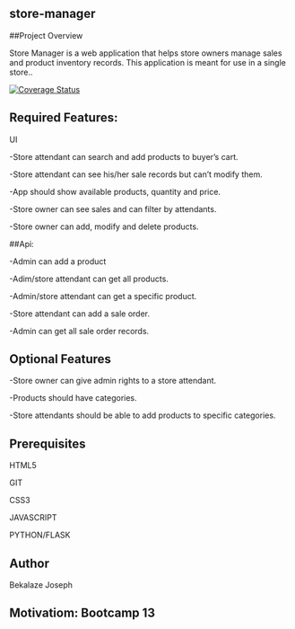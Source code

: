 ## store-manager

##Project Overview

Store Manager is a web application that helps store owners manage sales and product inventory records. This application is meant for use in a single store..

[![Coverage Status](https://coveralls.io/repos/github/bekeplar/Store-Manager/badge.svg?branch=gh-pages)](https://coveralls.io/github/bekeplar/Store-Manager?branch=gh-pages)

## Required Features:

UI

-Store attendant can search and add products to buyer’s cart.

-Store attendant can see his/her sale records but can’t modify them.

-App should show available products, quantity and price.

-Store owner can see sales and can filter by attendants.

-Store owner can add, modify and delete products.

##Api:

-Admin can add a product

-Adim/store attendant can get all products.

-Admin/store attendant can get a specific product.

-Store attendant can add a sale order.

-Admin can get all sale order records.

 ## Optional Features

-Store owner can give admin rights to a store attendant.

-Products should have categories.

-Store attendants should be able to add products to specific categories.




## Prerequisites

HTML5

GIT

CSS3

JAVASCRIPT

PYTHON/FLASK

## Author

Bekalaze Joseph

## Motivatiom: Bootcamp 13


